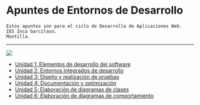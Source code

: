 # Apuntes de Entornos de Desarrollo

```
Estos apuntes son para el ciclo de Desarrollo de Aplicaciones Web.
IES Inca Garcilaso.
Montilla.
```
---

![](https://www.migueltroyano.com/wp-content/uploads/2022/02/daw.png)

- [Unidad 1: Elementos de desarrollo del software](Tema1.md)   
- [Unidad 2: Entornos integrados de desarrollo](Tema2.md)  
- [Unidad 3: Diseño y realización de pruebas](Tema3.md)  
- [Unidad 4: Documentación y optimización](Tema4.md)  
- [Unidad 5: Elaboración de diagramas de clases](Tema5.md)  
- [Unidad 6: Elaboración de diagramas de comportamiento](Tema6.md)    



